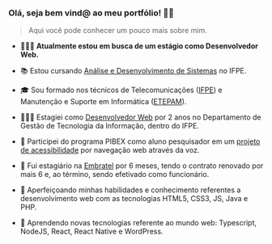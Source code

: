 ### Olá, seja bem vind@ ao meu portfólio! 👋😄

> Aqui você pode conhecer um pouco mais sobre mim.



- 🕵🏻‍♂️ <b> Atualmente estou em busca de um estágio como Desenvolvedor Web.</b> 

- 📚 Estou cursando [Análise e Desenvolvimento de Sistemas](https://www.ifpe.edu.br/campus/recife/cursos/superiores/tecnologos/analise-e-desenvolvimento-de-sistemas) no IFPE.

- 🎓 Sou formado nos técnicos de Telecomunicações ([IFPE](https://www.ifpe.edu.br/campus/recife/cursos/tecnicos/subsequente/telecomunicacoes)) e Manutenção e Suporte em Informática ([ETEPAM](http://www.etepam.pe.gov.br/cursos/presencial/manutencao-e-suporte-em-informatica)).

- 👨🏻‍💻 Estagiei como [Desenvolvedor Web](https://github.com/Gwolner/csmo-ambulatorial) por 2 anos no Departamento de Gestão de Tecnologia da Informação, dentro do IFPE.

- 🔬 Participei do programa PIBEX como aluno pesquisador em um [projeto de acessibilidade](https://github.com/Gwolner/pibex-hello-moodle) por navegação web através da voz.

- 🎯 Fui estagiário na [Embratel](https://www.embratel.com.br) por 6 meses, tendo o contrato renovado por mais 6 e, ao término, sendo efetivado como funcionário.

- 🍁 Aperfeiçoando minhas habilidades e conhecimento referentes a desenvolvimento web com as tecnologias HTML5, CSS3, JS, Java e PHP.

- 🌱 Aprendendo novas tecnologias referente ao mundo web: Typescript, NodeJS, React, React Native e WordPress.
